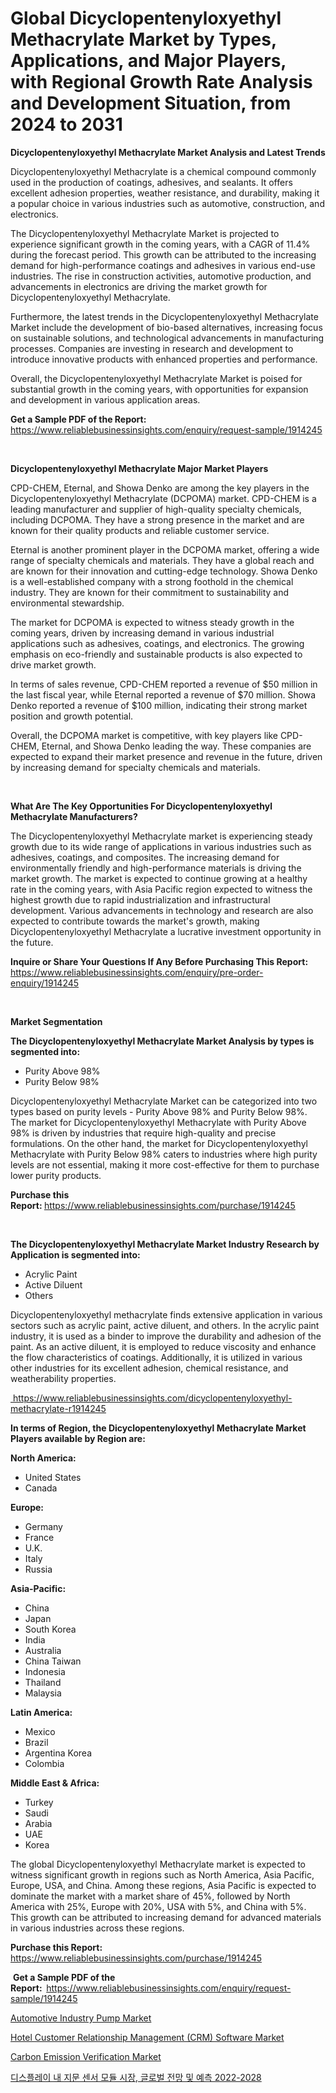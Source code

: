 <p><h1>Global Dicyclopentenyloxyethyl Methacrylate Market by Types, Applications, and Major Players, with Regional Growth Rate Analysis and Development Situation, from 2024 to 2031</h1></p><p><strong>Dicyclopentenyloxyethyl Methacrylate Market Analysis and Latest Trends</strong></p>
<p><p>Dicyclopentenyloxyethyl Methacrylate is a chemical compound commonly used in the production of coatings, adhesives, and sealants. It offers excellent adhesion properties, weather resistance, and durability, making it a popular choice in various industries such as automotive, construction, and electronics.</p><p>The Dicyclopentenyloxyethyl Methacrylate Market is projected to experience significant growth in the coming years, with a CAGR of 11.4% during the forecast period. This growth can be attributed to the increasing demand for high-performance coatings and adhesives in various end-use industries. The rise in construction activities, automotive production, and advancements in electronics are driving the market growth for Dicyclopentenyloxyethyl Methacrylate.</p><p>Furthermore, the latest trends in the Dicyclopentenyloxyethyl Methacrylate Market include the development of bio-based alternatives, increasing focus on sustainable solutions, and technological advancements in manufacturing processes. Companies are investing in research and development to introduce innovative products with enhanced properties and performance.</p><p>Overall, the Dicyclopentenyloxyethyl Methacrylate Market is poised for substantial growth in the coming years, with opportunities for expansion and development in various application areas.</p></p>
<p><strong>Get a Sample PDF of the Report:&nbsp;</strong> <a href="https://www.reliablebusinessinsights.com/enquiry/request-sample/1914245">https://www.reliablebusinessinsights.com/enquiry/request-sample/1914245</a></p>
<p>&nbsp;</p>
<p><strong>Dicyclopentenyloxyethyl Methacrylate Major Market Players</strong></p>
<p><p>CPD-CHEM, Eternal, and Showa Denko are among the key players in the Dicyclopentenyloxyethyl Methacrylate (DCPOMA) market. CPD-CHEM is a leading manufacturer and supplier of high-quality specialty chemicals, including DCPOMA. They have a strong presence in the market and are known for their quality products and reliable customer service.</p><p>Eternal is another prominent player in the DCPOMA market, offering a wide range of specialty chemicals and materials. They have a global reach and are known for their innovation and cutting-edge technology. Showa Denko is a well-established company with a strong foothold in the chemical industry. They are known for their commitment to sustainability and environmental stewardship.</p><p>The market for DCPOMA is expected to witness steady growth in the coming years, driven by increasing demand in various industrial applications such as adhesives, coatings, and electronics. The growing emphasis on eco-friendly and sustainable products is also expected to drive market growth.</p><p>In terms of sales revenue, CPD-CHEM reported a revenue of $50 million in the last fiscal year, while Eternal reported a revenue of $70 million. Showa Denko reported a revenue of $100 million, indicating their strong market position and growth potential.</p><p>Overall, the DCPOMA market is competitive, with key players like CPD-CHEM, Eternal, and Showa Denko leading the way. These companies are expected to expand their market presence and revenue in the future, driven by increasing demand for specialty chemicals and materials.</p></p>
<p>&nbsp;</p>
<p><strong>What Are The Key Opportunities For Dicyclopentenyloxyethyl Methacrylate Manufacturers?</strong></p>
<p><p>The Dicyclopentenyloxyethyl Methacrylate market is experiencing steady growth due to its wide range of applications in various industries such as adhesives, coatings, and composites. The increasing demand for environmentally friendly and high-performance materials is driving the market growth. The market is expected to continue growing at a healthy rate in the coming years, with Asia Pacific region expected to witness the highest growth due to rapid industrialization and infrastructural development. Various advancements in technology and research are also expected to contribute towards the market's growth, making Dicyclopentenyloxyethyl Methacrylate a lucrative investment opportunity in the future.</p></p>
<p><strong>Inquire or Share Your Questions If Any Before Purchasing This Report:</strong> <a href="https://www.reliablebusinessinsights.com/enquiry/pre-order-enquiry/1914245">https://www.reliablebusinessinsights.com/enquiry/pre-order-enquiry/1914245</a></p>
<p>&nbsp;</p>
<p><strong>Market Segmentation</strong></p>
<p><strong>The Dicyclopentenyloxyethyl Methacrylate Market Analysis by types is segmented into:</strong></p>
<p><ul><li>Purity Above 98%</li><li>Purity Below 98%</li></ul></p>
<p><p>Dicyclopentenyloxyethyl Methacrylate Market can be categorized into two types based on purity levels - Purity Above 98% and Purity Below 98%. The market for Dicyclopentenyloxyethyl Methacrylate with Purity Above 98% is driven by industries that require high-quality and precise formulations. On the other hand, the market for Dicyclopentenyloxyethyl Methacrylate with Purity Below 98% caters to industries where high purity levels are not essential, making it more cost-effective for them to purchase lower purity products.</p></p>
<p><strong>Purchase this Report:&nbsp;</strong><a href="https://www.reliablebusinessinsights.com/purchase/1914245">https://www.reliablebusinessinsights.com/purchase/1914245</a></p>
<p>&nbsp;</p>
<p><strong>The Dicyclopentenyloxyethyl Methacrylate Market Industry Research by Application is segmented into:</strong></p>
<p><ul><li>Acrylic Paint</li><li>Active Diluent</li><li>Others</li></ul></p>
<p><p>Dicyclopentenyloxyethyl methacrylate finds extensive application in various sectors such as acrylic paint, active diluent, and others. In the acrylic paint industry, it is used as a binder to improve the durability and adhesion of the paint. As an active diluent, it is employed to reduce viscosity and enhance the flow characteristics of coatings. Additionally, it is utilized in various other industries for its excellent adhesion, chemical resistance, and weatherability properties.</p></p>
<p><a href="https://www.reliablebusinessinsights.com/dicyclopentenyloxyethyl-methacrylate-r1914245">&nbsp;https://www.reliablebusinessinsights.com/dicyclopentenyloxyethyl-methacrylate-r1914245</a></p>
<p><strong>In terms of Region, the Dicyclopentenyloxyethyl Methacrylate Market Players available by Region are:</strong></p>
<p>
    <p> <strong> North America: </strong>
        <ul>
            <li>United States</li>
            <li>Canada</li>
        </ul>
        </p> 
    <p> <strong> Europe: </strong>
        <ul>
            <li>Germany</li>
            <li>France</li>
            <li>U.K.</li>
            <li>Italy</li>
            <li>Russia</li>
        </ul>
        </p> 
    <p> <strong> Asia-Pacific: </strong>
        <ul>
            <li>China</li>
            <li>Japan</li>
            <li>South Korea</li>
            <li>India</li>
            <li>Australia</li>
            <li>China Taiwan</li>
            <li>Indonesia</li>
            <li>Thailand</li>
            <li>Malaysia</li>
        </ul>
        </p> 
    <p> <strong> Latin America: </strong>
        <ul>
            <li>Mexico</li>
            <li>Brazil</li>
            <li>Argentina Korea</li>
            <li>Colombia</li>
        </ul>
        </p> 
    <p> <strong> Middle East & Africa: </strong>
        <ul>
            <li>Turkey</li>
            <li>Saudi</li>
            <li>Arabia</li>
            <li>UAE</li>
            <li>Korea</li>
        </ul>
    </p>
    </p>
<p><p>The global Dicyclopentenyloxyethyl Methacrylate market is expected to witness significant growth in regions such as North America, Asia Pacific, Europe, USA, and China. Among these regions, Asia Pacific is expected to dominate the market with a market share of 45%, followed by North America with 25%, Europe with 20%, USA with 5%, and China with 5%. This growth can be attributed to increasing demand for advanced materials in various industries across these regions.</p></p>
<p><strong>Purchase this Report: </strong><a href="https://www.reliablebusinessinsights.com/purchase/1914245">https://www.reliablebusinessinsights.com/purchase/1914245</a></p>
<p>&nbsp;<strong>Get a Sample PDF of the Report:&nbsp;&nbsp;</strong><a href="https://www.reliablebusinessinsights.com/enquiry/request-sample/1914245">https://www.reliablebusinessinsights.com/enquiry/request-sample/1914245</a></p>
<p><strong></strong></p>
<p><p><a href="https://issuu.com/reportprime-2/docs/automotive-industry-pump-market-size-2030.pptx">Automotive Industry Pump Market</a></p><p><a href="https://github.com/LiamKanenood/Market-Research-Report-List-1/blob/main/hotel-customer-relationship-management-crm-software-market.md">Hotel Customer Relationship Management (CRM) Software Market</a></p><p><a href="https://github.com/pizolina/Market-Research-Report-List-5/blob/main/carbon-emission-verification-market.md">Carbon Emission Verification Market</a></p><p><a href="https://github.com/laholand/Market-Research-Report-List-4/blob/main/2304509130828.md">디스플레이 내 지문 센서 모듈 시장, 글로벌 전망 및 예측 2022-2028</a></p></p>